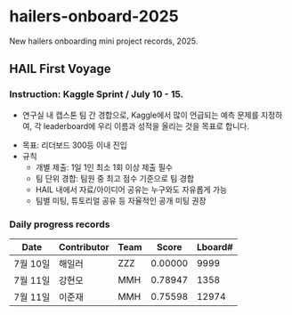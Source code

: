 # hailers-onboard-2025
New hailers onboarding mini project records, 2025.

## HAIL First Voyage
### Instruction: Kaggle Sprint / July 10 - 15.
* 연구실 내 캡스톤 팀 간 경합으로, Kaggle에서 많이 언급되는 예측 문제를 지정하여, 각 leaderboard에 우리 이름과 성적을 올리는 것을 목표로 합니다.
 - 목표: 리더보드 300등 이내 진입
 - 규칙
     - 개별 제출: 1일 1인 최소 1회 이상 제출 필수
     - 팀 단위 경합: 팀원 중 최고 점수 기준으로 팀 경합
     -  HAIL 내에서 자료/아이디어 공유는 누구와도 자유롭게 가능
     - 팀별 미팅, 튜토리얼 공유 등 자율적인 공개 미팅 권장

### Daily progress records

  | Date   | Contributor | Team | Score | Lboard# |
  | ------ | ----------- | ---- | ----- | ------------ |
  | 7월 10일 | 해일러 | ZZZ | 0.00000 |  9999 |
  | 7월 11일 | 강현모 | MMH | 0.78947 | 1358 |
  | 7월 11일 | 이준재 | MMH | 0.75598 | 12974 |
## 
## 
